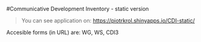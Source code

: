 #Communicative Development Inventory - static version
> You can see application on: https://piotrkrol.shinyapps.io/CDI-static/

Accesible forms (in URL) are: WG, WS, CDI3
